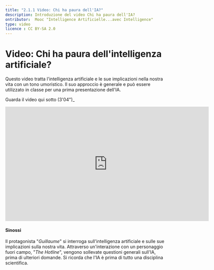 ```yaml
---
title: "2.1.1 Video: Chi ha paura dell'IA?"
description: Introduzione del video Chi ha paura dell'IA?
ontributor:  Mooc "Intelligence Artificielle...avec Intelligence"
type: video
licence : CC BY-SA 2.0
---
```


# Video: Chi ha paura dell'intelligenza artificiale?
Questo video tratta l'intelligenza artificiale e le sue implicazioni nella nostra vita con un tono umoristico. Il suo approccio è generale e può essere utilizzato in classe per una prima presentazione dell'IA.

Guarda il video qui sotto (3'04")_

<center><iframe width="640" height="360" src="https://www.youtube.com/embed/01hXUuTzQtI?rel=0&showinfo=0&cc_load_policy=1&hl=en&modestbranding=1" frameborder="0" allowfullscreen></iframe></center>

#### Sinossi
Il protagonista "_Guillaume_" si interroga sull'intelligenza artificiale e sulle sue implicazioni sulla nostra vita. Attraverso un'interazione con un personaggio fuori campo, "_The Hotline_", vengono sollevate questioni generali sull'IA, prima di ulteriori domande. Si ricorda che l'IA è prima di tutto una disciplina scientifica.

